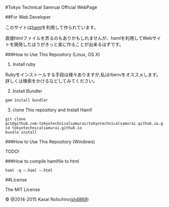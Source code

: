 #Tokyo Technical Samruai Official WebPage

##For Web Developer

このサイトは[haml](http://haml.info/)を利用して作られています。

直接htmlファイルを弄るのもありかもしれませんが、hamlを利用してWebサイトを開発したほうがきっと楽に作ることが出来るはずです。

###How to Use This Repository (Linux, OS X)

1. Install ruby 

Rubyをインストールする手段は様々ありますが,私はrbenvをオススメします。詳しくは検索をかけるなどしてみてください。

2. Install Bundler

```sh
gem install bundler
```

3. clone This repository and Install Haml!

```
git clone git@github.com:tokyotechnicalsamurai/tokyotechnicalsamurai.github.io.git
cd tokyotechnicalsamurai.github.io
bundle install
```

###How to Use This Repository (Windows)

TODO!

###How to compile hamlfile to html

```
haml -q ~.haml ~.html
```

##License

The MIT License

&copy; @2014-2015 Kasai Nobuhiro([sh4869](http://sh4869.net))

